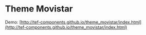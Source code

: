 # Theme Movistar

Demo: [http://tef-components.github.io/theme_movistar/index.html](http://tef-components.github.io/theme_movistar/index.html)
